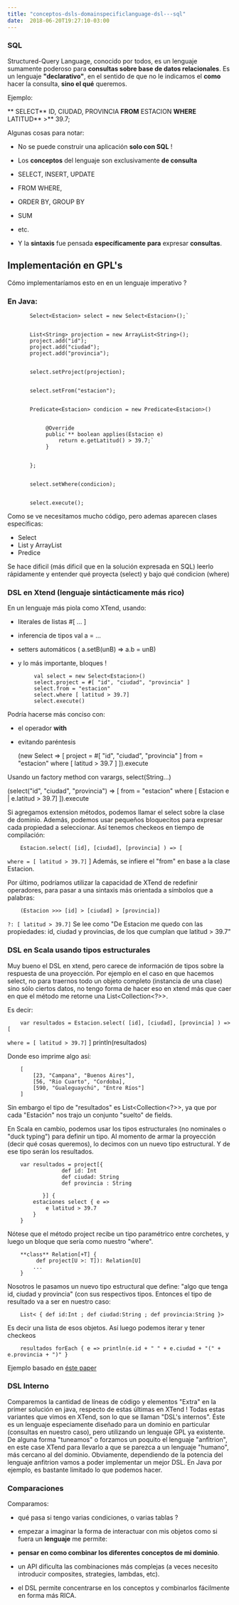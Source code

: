 ```yaml
---
title: "conceptos-dsls-domainspecificlanguage-dsl---sql"
date:  2018-06-20T19:27:10-03:00
---
```



### SQL
Structured-Query Language, conocido por todos, es un lenguaje sumamente poderoso para **consultas sobre base de datos relacionales**.
Es un lenguaje **"declarativo"**, en el sentido de que no le indicamos el **como** hacer la consulta, **sino el qué** queremos.

Ejemplo:

**            SELECT** ID, CIUDAD, PROVINCIA **FROM** ESTACION **WHERE** LATITUD** >** 39.7;

Algunas cosas para notar:

* No se puede construir una aplicación **solo con SQL** !
* Los **conceptos** del lenguaje son exclusivamente **de consulta**


 * SELECT, INSERT, UPDATE
 * FROM WHERE, 

 * ORDER BY, GROUP BY
 * SUM
 * etc.

* Y la **sintaxis** fue pensada **específicamente** **para** expresar **consultas**.


## Implementación en GPL's

Cómo implementaríamos esto en en un lenguaje imperativo ?
### En Java:






           Select<Estacion> select = new Select<Estacion>();`


           List<String> projection = new ArrayList<String>();
           project.add("id");
           project.add("ciudad");
           project.add("provincia");


           select.setProject(projection);


           select.setFrom("estacion");


           Predicate<Estacion> condicion = new Predicate<Estacion>() 


                @Override
                public`** boolean applies(Estacion e) 
                    return e.getLatitud() > 39.7;`
                }


           };


           select.setWhere(condicion);


           select.execute();


Como se ve necesitamos mucho código, pero ademas aparecen clases específicas:

* Select
* List y ArrayList
* Predice

Se hace dificil (más dificil que en la solución expresada en SQL) leerlo rápidamente y entender qué proyecta (select) y bajo qué condicion (where)
### DSL en Xtend (lenguaje sintácticamente más rico)

En un lenguaje más piola como XTend, usando:

* literales de listas #[ ... ]
* inferencia de tipos val a = ...
* setters automáticos ( a.setB(unB) =>  a.b = unB)
* y lo más importante, bloques !





           val select = new Select<Estacion>()
           select.project = #[ "id", "ciudad", "provincia" ]
           select.from = "estacion"
           select.where [ latitud > 39.7]
           select.execute()

Podría hacerse más conciso con:

* el operador **with**

* evitando paréntesis



        
  (new Select => [
               project = #[ "id", "ciudad", "provincia" ]
               from = "estacion"
               where [ latitud > 39.7 ]
           ]).execute
        



Usando un factory method con varargs, select(String...)




        
   (select("id", "ciudad", "provincia") => [
               from = "estacion"
               where [ Estacion e | e.latitud > 39.7]
           ]).execute
        



Si agregamos extension métodos, podemos llamar el select sobre la clase de dominio.
Además, podemos usar pequeños bloquecitos para expresar cada propiedad a seleccionar. Así tenemos checkeos en tiempo de compilación:





        Estacion.select( [id], [ciudad], [provincia] ) => [
 `where = [ latitud > 39.7]`
        ]
Además, se infiere el "from" en base a la clase Estacion.


Por último, podríamos utilizar la capacidad de XTend de redefinir operadores, para pasar a una sintaxis más orientada a símbolos que a palabras:

        (Estacion >>> [id] > [ciudad] > [provincia]) 
 `?: [ latitud > 39.7]`
Se lee como "De Estacion me quedo con las propiedades: id, ciudad y provincias, de los que cumplan que latitud > 39.7"
### DSL en Scala usando tipos estructurales

Muy bueno el DSL en xtend, pero carece de información de tipos sobre la respuesta de una proyección.
Por ejemplo en el caso en que hacemos select, no para traernos todo un objeto completo (instancia de una clase) sino sólo ciertos datos, no tengo forma de hacer eso en xtend más que caer en que el método me retorne una List<Collection<?>>.


Es decir:



        var resultados = Estacion.select( [id], [ciudad], [provincia] ) => [
 `where = [ latitud > 39.7]`
        ]
        println(resultados)
        

Donde eso imprime algo así:


        [ 
            [23, "Campana", "Buenos Aires"],
            [56, "Rio Cuarto", "Cordoba],
            [590, "Gualeguaychú", "Entre Ríos"] 
        ]


Sin embargo el tipo de "resultados" es List<Collection<?>>, ya que por cada "Estación" nos trajo un conjunto "suelto" de fields.


En Scala en cambio, podemos usar los tipos estructurales (no nominales o "duck typing") para definir un tipo. Al momento de armar la proyección (decir qué cosas queremos), lo decimos con un nuevo tipo estructural. Y de ese tipo serán los resultados.





        var resultados = project[{
                     def id: Int
                     def ciudad: String
                     def provincia : String

               }] {
            estaciones select { e =>
                e latitud > 39.7
            }
        }
        



Nótese que el método project recibe un tipo paramétrico entre corchetes, y luego un bloque que sería como nuestro "where".





        **class** Relation[+T] {
             def project[U >: T]): Relation[U]
            ...
        }


Nosotros le pasamos un nuevo tipo estructural que define: "algo que tenga id, ciudad y provincia" (con sus respectivos tipos.
Entonces el tipo de resultado va a ser en nuestro caso:



        List< { def id:Int ; def ciudad:String ; def provincia:String }>


Es decir una lista de esos objetos.
Así luego podemos iterar y tener checkeos



        resultados forEach { e => println(e.id + " " + e.ciudad + "(" + e.provincia + ")" }


Ejemplo basado en [éste paper](http://gilles.dubochet.ch/publications/2011_dubochet_phd.pdf)
### DSL Interno

Comparemos la cantidad de líneas de código y elementos "Extra" en la primer solución en java, respecto de estas últimas en XTend !
Todas estas variantes que vimos en XTend, son lo que se llaman "DSL's internos". Éste es un lenguaje especiamente diseñado para un dominio en particular (consultas en nuestro caso), pero utilizando un lenguaje GPL ya existente. De alguna forma "tuneamos" o forzamos un poquito el lenguaje "anfitrion", en este case XTend para llevarlo a que se parezca a un lenguaje "humano", más cercano al del dominio.
Obviamente, dependiendo de la potencia del lenguaje anfitrion vamos a poder implementar un mejor DSL.
En Java por ejemplo, es bastante limitado lo que podemos hacer.
### Comparaciones

Comparamos:

* qué pasa si tengo varias condiciones, o varias tablas ?
* empezar a imaginar la forma de interactuar con mis objetos como si fuera un **lenguaje** me permite:

 * **pensar en como combinar los diferentes conceptos de mi dominio**.
 * un API dificulta las combinaciones más complejas (a veces necesito introducir composites, strategies, lambdas, etc).
 * el DSL permite concentrarse en los conceptos y combinarlos fácilmente en forma más RICA.